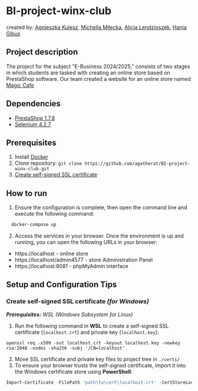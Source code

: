# BI-project-winx-club

created by: [Agnieszka Kulesz](https://github.com/agatherat), [Michella Miłecka](https://github.com/michellamilecka), [Alicja Lendzioszek](https://github.com/alicjalendzioszek), [Hania Gibus](https://github.com/haniagibus)

## Project description
The project for the subject "E-Business 2024/2025," consists of two stages in which students are tasked with creating an online store based on PrestaShop software.
Our team created a website for an online store named [Magic Cafe](https://magiccafe.eu/)

## Dependencies 
- [PrestaShop 1.7.8](https://pl.prestashop.com/)
- [Selenium 4.2.7](https://www.selenium.dev/blog/2024/selenium-4-27-released/)
  
## Prerequisites
1. Install [Docker](https://docs.docker.com/engine/install/)
2. Clone repository: `git clone https://github.com/agatherat/BI-project-winx-club.git`
3. [Create self-signed SSL certificate](#create-self-signed-ssl-certificate-for-windows)

## How to run
1. Ensure the configuration is complete, then open the command line and execute the following command:
```powershell
  docker-compose up
```
2. Access the services in your browser.
  Once the environment is up and running, you can open the following URLs in your browser:
  - https://localhost - online store
  - https://localhost/admin4577 - store Administration Panel
  - https://localhost:8081 - phpMyAdmin interface

## Setup and Configuration Tips



### Create self-signed SSL certificate _(for Windows)_
_**Prerequisites:** WSL (Windows Subsystem for Linux)_

1. Run the following command in **WSL** to create a self-signed SSL certificate (`localhost.crt`) and private key (`localhost.key`):
```shell
openssl req -x509 -out localhost.crt -keyout localhost.key -newkey rsa:2048 -nodes -sha256 -subj '/CN=localhost'
```
2. Move SSL certificate and private key files to project tree in `./certs/`
3. To ensure your browser trusts the self-signed certificate, import it into the Windows certificate store using **PowerShell**:
```powershell
Import-Certificate -FilePath 'path\to\cert\localhost.crt' -CertStoreLocation Cert:\CurrentUser\Root\
```
